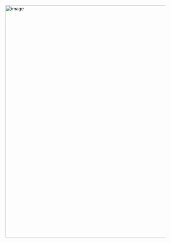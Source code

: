 <img width="1369" height="728" alt="image" src="https://github.com/user-attachments/assets/23f52803-a01a-4e11-865d-7619eeaeaafa" />
